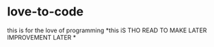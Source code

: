 # love-to-code
this is for the love of programming
*this iS THO READ TO MAKE LATER IMPROVEMENT LATER *
